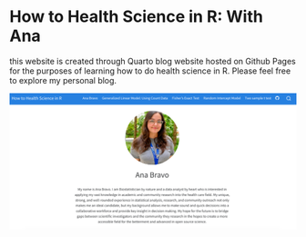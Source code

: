 # How to Health Science in R: With Ana

this website is created through Quarto blog website hosted on Github Pages for the purposes of learning how to do health science in R. Please feel free to explore my personal blog.

![](images/Screen%20Shot%202023-06-08%20at%2010.30.46%20AM.png)
